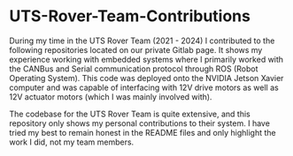 # UTS-Rover-Team-Contributions

During my time in the UTS Rover Team (2021 - 2024) I contributed to the following repositories located on our private Gitlab page. It shows my experience working with embedded systems where I primarily worked with the CANBus and Serial communication protocol through ROS (Robot Operating System). This code was deployed onto the NVIDIA Jetson Xavier computer and was capable of interfacing with 12V drive motors as well as 12V actuator motors (which I was mainly involved with). 

The codebase for the UTS Rover Team is quite extensive, and this repository only shows my personal contributions to their system. I have tried my best to remain honest in the README files and only highlight the work I did, not my team members.   